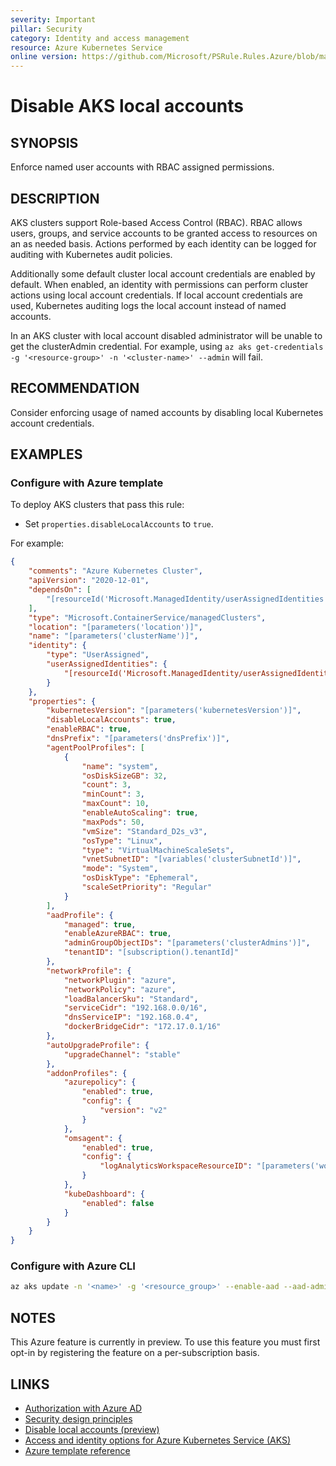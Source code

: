 ```yaml
---
severity: Important
pillar: Security
category: Identity and access management
resource: Azure Kubernetes Service
online version: https://github.com/Microsoft/PSRule.Rules.Azure/blob/main/docs/en/rules/Azure.AKS.LocalAccounts.md
---
```


# Disable AKS local accounts

## SYNOPSIS

Enforce named user accounts with RBAC assigned permissions.

## DESCRIPTION

AKS clusters support Role-based Access Control (RBAC).
RBAC allows users, groups, and service accounts to be granted access to resources on an as needed basis.
Actions performed by each identity can be logged for auditing with Kubernetes audit policies.

Additionally some default cluster local account credentials are enabled by default.
When enabled, an identity with permissions can perform cluster actions using local account credentials.
If local account credentials are used, Kubernetes auditing logs the local account instead of named accounts.

In an AKS cluster with local account disabled administrator will be unable to get the clusterAdmin credential.
For example, using `az aks get-credentials -g '<resource-group>' -n '<cluster-name>' --admin` will fail.

## RECOMMENDATION

Consider enforcing usage of named accounts by disabling local Kubernetes account credentials.

## EXAMPLES

### Configure with Azure template

To deploy AKS clusters that pass this rule:

- Set `properties.disableLocalAccounts` to `true`.

For example:

```json
{
    "comments": "Azure Kubernetes Cluster",
    "apiVersion": "2020-12-01",
    "dependsOn": [
        "[resourceId('Microsoft.ManagedIdentity/userAssignedIdentities', parameters('identityName'))]"
    ],
    "type": "Microsoft.ContainerService/managedClusters",
    "location": "[parameters('location')]",
    "name": "[parameters('clusterName')]",
    "identity": {
        "type": "UserAssigned",
        "userAssignedIdentities": {
            "[resourceId('Microsoft.ManagedIdentity/userAssignedIdentities', parameters('identityName'))]": {}
        }
    },
    "properties": {
        "kubernetesVersion": "[parameters('kubernetesVersion')]",
        "disableLocalAccounts": true,
        "enableRBAC": true,
        "dnsPrefix": "[parameters('dnsPrefix')]",
        "agentPoolProfiles": [
            {
                "name": "system",
                "osDiskSizeGB": 32,
                "count": 3,
                "minCount": 3,
                "maxCount": 10,
                "enableAutoScaling": true,
                "maxPods": 50,
                "vmSize": "Standard_D2s_v3",
                "osType": "Linux",
                "type": "VirtualMachineScaleSets",
                "vnetSubnetID": "[variables('clusterSubnetId')]",
                "mode": "System",
                "osDiskType": "Ephemeral",
                "scaleSetPriority": "Regular"
            }
        ],
        "aadProfile": {
            "managed": true,
            "enableAzureRBAC": true,
            "adminGroupObjectIDs": "[parameters('clusterAdmins')]",
            "tenantID": "[subscription().tenantId]"
        },
        "networkProfile": {
            "networkPlugin": "azure",
            "networkPolicy": "azure",
            "loadBalancerSku": "Standard",
            "serviceCidr": "192.168.0.0/16",
            "dnsServiceIP": "192.168.0.4",
            "dockerBridgeCidr": "172.17.0.1/16"
        },
        "autoUpgradeProfile": {
            "upgradeChannel": "stable"
        },
        "addonProfiles": {
            "azurepolicy": {
                "enabled": true,
                "config": {
                    "version": "v2"
                }
            },
            "omsagent": {
                "enabled": true,
                "config": {
                    "logAnalyticsWorkspaceResourceID": "[parameters('workspaceId')]"
                }
            },
            "kubeDashboard": {
                "enabled": false
            }
        }
    }
}
```

### Configure with Azure CLI

```bash
az aks update -n '<name>' -g '<resource_group>' --enable-aad --aad-admin-group-object-ids '<aad-group-id>' --disable-local
```

## NOTES

This Azure feature is currently in preview.
To use this feature you must first opt-in by registering the feature on a per-subscription basis.

## LINKS

- [Authorization with Azure AD](https://docs.microsoft.com/azure/architecture/framework/security/design-identity-authorization)
- [Security design principles](https://docs.microsoft.com/azure/architecture/framework/security/security-principles)
- [Disable local accounts (preview)](https://docs.microsoft.com/azure/aks/managed-aad#disable-local-accounts-preview)
- [Access and identity options for Azure Kubernetes Service (AKS)](https://docs.microsoft.com/azure/aks/concepts-identity#azure-ad-integration)
- [Azure template reference](https://docs.microsoft.com/azure/templates/microsoft.containerservice/managedclusters#managedclusterproperties-object)
